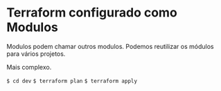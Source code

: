 # Terraform configurado como Modulos

Modulos podem chamar outros modulos.
Podemos reutilizar os módulos para vários projetos.

Mais complexo.

`$ cd dev`
`$ terraform plan`
`$ terraform apply`